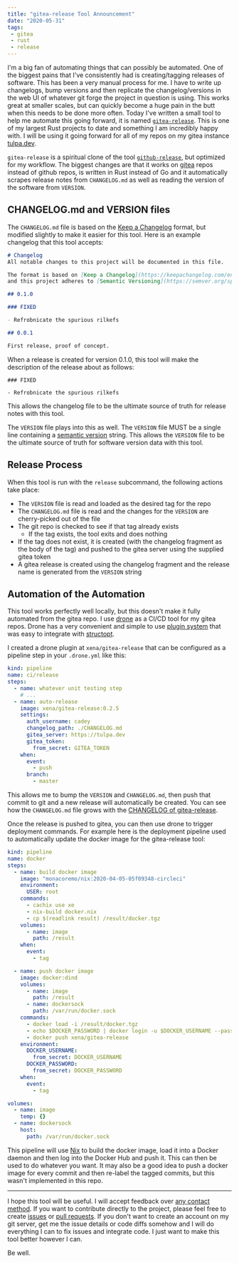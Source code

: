 ```yaml
---
title: "gitea-release Tool Announcement"
date: "2020-05-31"
tags:
 - gitea
 - rust
 - release
---
```


I'm a big fan of automating things that can possibly be automated. One of the
biggest pains that I've consistently had is creating/tagging releases of
software. This has been a very manual process for me. I have to write up
changelogs, bump versions and then replicate the changelog/versions in the web
UI of whatever git forge the project in question is using. This works great at
smaller scales, but can quickly become a huge pain in the butt when this needs
to be done more often. Today I've written a small tool to help me automate this
going forward, it is named
[`gitea-release`](https://tulpa.dev/cadey/gitea-release). This is one of my
largest Rust projects to date and something I am incredibly happy with. I will
be using it going forward for all of my repos on my gitea instance
[tulpa.dev](https://tulpa.dev).

`gitea-release` is a spiritual clone of the tool [`github-release`][ghrelease],
but optimized for my workflow. The biggest changes are that it works on
[gitea][gitea] repos instead of github repos, is written in Rust instead of Go
and it automatically scrapes release notes from `CHANGELOG.md` as well as
reading the version of the software from `VERSION`. 

[ghrelease]: https://github.com/github-release/github-release
[gitea]: https://gitea.io

## CHANGELOG.md and VERSION files

The `CHANGELOG.md` file is based on the [Keep a Changelog][kacl] format, but
modified slightly to make it easier for this tool. Here is an example changelog
that this tool accepts:

[kacl]: https://keepachangelog.com/en/1.0.0/

```markdown
# Changelog
All notable changes to this project will be documented in this file.

The format is based on [Keep a Changelog](https://keepachangelog.com/en/1.0.0/),
and this project adheres to [Semantic Versioning](https://semver.org/spec/v2.0.0.html).

## 0.1.0

### FIXED

- Refrobnicate the spurious rilkefs

## 0.0.1

First release, proof of concept.
```

When a release is created for version 0.1.0, this tool will make the description
of the release about as follows:

```
### FIXED

- Refrobnicate the spurious rilkefs
```

This allows the changelog file to be the ultimate source of truth for release
notes with this tool.

The `VERSION` file plays into this as well. The `VERSION` file MUST be a single
line containing a [semantic version][semver] string. This allows the `VERSION`
file to be the ultimate source of truth for software version data with this
tool.

[semver]: https://semver.org/spec/v2.0.0.html

## Release Process

When this tool is run with the `release` subcommand, the following actions take place:

- The `VERSION` file is read and loaded as the desired tag for the repo
- The `CHANGELOG.md` file is read and the changes for the `VERSION` are
  cherry-picked out of the file
- The git repo is checked to see if that tag already exists
  - If the tag exists, the tool exits and does nothing
- If the tag does not exist, it is created (with the changelog fragment as the
  body of the tag) and pushed to the gitea server using the supplied gitea token
- A gitea release is created using the changelog fragment and the release name
  is generated from the `VERSION` string

## Automation of the Automation

This tool works perfectly well locally, but this doesn't make it fully
automated from the gitea repo. I use [drone][drone] as a CI/CD tool for my gitea
repos. Drone has a very convenient and simple to use [plugin
system][droneplugin] that was easy to integrate with [structopt][structopt].

[drone]: https://drone.io
[droneplugin]: https://docs.drone.io/plugins/overview/
[structopt]: https://crates.io/crates/structopt

I created a drone plugin at `xena/gitea-release` that can be configured as a
pipeline step in your `.drone.yml` like this:

```yaml
kind: pipeline
name: ci/release
steps:
  - name: whatever unit testing step
    # ...
  - name: auto-release
    image: xena/gitea-release:0.2.5
    settings:
      auth_username: cadey
      changelog_path: ./CHANGELOG.md
      gitea_server: https://tulpa.dev
      gitea_token:
        from_secret: GITEA_TOKEN
    when:
      event:
        - push
      branch:
        - master
```

This allows me to bump the `VERSION` and `CHANGELOG.md`, then push that commit
to git and a new release will automatically be created. You can see how the
`CHANGELOG.md` file grows with the [CHANGELOG of
gitea-release](https://tulpa.dev/cadey/gitea-release/src/branch/main/CHANGELOG.md).

Once the release is pushed to gitea, you can then use drone to trigger
deployment commands. For example here is the deployment pipeline used to
automatically update the docker image for the gitea-release tool:

```yaml
kind: pipeline
name: docker
steps:
  - name: build docker image
    image: "monacoremo/nix:2020-04-05-05f09348-circleci"
    environment:
      USER: root
    commands:
      - cachix use xe
      - nix-build docker.nix
      - cp $(readlink result) /result/docker.tgz
    volumes:
      - name: image
        path: /result
    when:
      event:
        - tag

  - name: push docker image
    image: docker:dind
    volumes:
      - name: image
        path: /result
      - name: dockersock
        path: /var/run/docker.sock
    commands:
      - docker load -i /result/docker.tgz
      - echo $DOCKER_PASSWORD | docker login -u $DOCKER_USERNAME --password-stdin
      - docker push xena/gitea-release
    environment:
      DOCKER_USERNAME:
        from_secret: DOCKER_USERNAME
      DOCKER_PASSWORD:
        from_secret: DOCKER_PASSWORD
    when:
      event:
        - tag

volumes:
  - name: image
    temp: {}
  - name: dockersock
    host:
      path: /var/run/docker.sock
```

This pipeline will use [Nix](https://nixos.org/nix) to build the docker image,
load it into a Docker daemon and then log into the Docker Hub and push it. This
can then be used to do whatever you want. It may also be a good idea to push a
docker image for every commit and then re-label the tagged commits, but this
wasn't implemented in this repo.

---

I hope this tool will be useful. I will accept feedback over [any contact
method](/contact). If you want to contribute directly to the project, please
feel free to create [issues](https://tulpa.dev/cadey/gitea-release/issues) or
[pull requests](https://tulpa.dev/cadey/gitea-release/pulls). If you don't want
to create an account on my git server, get me the issue details or code diffs
somehow and I will do everything I can to fix issues and integrate code. I just
want to make this tool better however I can.

Be well.
